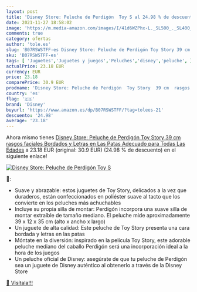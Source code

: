 ```yaml
---
layout: post
title: 'Disney Store: Peluche de Perdigón  Toy S al 24.98 % de descuento'
date: 2021-11-27 18:58:02
image: 'https://m.media-amazon.com/images/I/41d6WZPhx-L._SL500_._SL400_.jpg'
comments: true
category: ofertas
author: 'tole.es'
slug: 'B07RSWSTFF-es Disney Store: Peluche de Perdigón Toy Story 39 cm rasgos...'
sku: 'B07RSWSTFF-es'
tags: [ 'Juguetes','Juguetes y juegos','Peluches','disney','peluche', ]
actualPrice: 23.18 EUR
currency: EUR
price: 23.18
comparePrice: 30.9 EUR
prodname: 'Disney Store: Peluche de Perdigón  Toy Story  39 cm  rasgos faciales Bordados y Letras en Las Patas  Adecuado para Todas Las Edades'
country: 'es'
flag: '🇪🇸'
brand: 'Disney'
buyurl: 'https://www.amazon.es/dp/B07RSWSTFF/?tag=tolees-21'
descuento: '24.98'
average: '23.18'
---
```


Ahora mismo tienes [Disney Store: Peluche de Perdigón  Toy Story  39 cm  rasgos faciales Bordados y Letras en Las Patas  Adecuado para Todas Las Edades](https://www.amazon.es/dp/B07RSWSTFF/?tag=tolees-21) a 23.18 EUR (original: 30.9 EUR) (24.98 %  de descuento) en el siguiente enlace!

[![Disney Store: Peluche de Perdigón  Toy S](https://m.media-amazon.com/images/I/41d6WZPhx-L._SL500_._SL400_.jpg)](https://www.amazon.es/dp/B07RSWSTFF/?tag=tolees-21)

🔎:

- Suave y abrazable: estos juguetes de Toy Story, delicados a la vez que duraderos, están confeccionados en poliéster suave al tacto que los convierte en los peluches más achuchables
- Incluye su propia silla de montar: Perdigón incorpora una suave silla de montar extraíble de tamaño mediano. El peluche mide aproximadamente 39 x 12 x 35 cm (alto x ancho x largo)
- Un juguete de alta calidad: Este peluche de Toy Story presenta una cara bordada y letras en las patas
- Móntate en la diversión: inspirado en la película Toy Story, este adorable peluche mediano del caballo Perdigón será una incorporación ideal a la hora de los juegos
- Un peluche oficial de Disney: asegúrate de que tu peluche de Perdigón sea un juguete de Disney auténtico al obtenerlo a través de la Disney Store

[🛒 Visítala!!!](https://www.amazon.es/dp/B07RSWSTFF/?tag=tolees-21)
